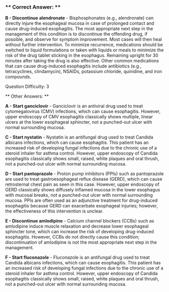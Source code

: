 ### ** Correct Answer: **

**B - Discontinue alendronate** - Bisphosphonates (e.g., alendronate) can directly injure the esophageal mucosa in case of prolonged contact and cause drug-induced esophagitis. The most appropriate next step in the management of this condition is to discontinue the offending drug, if possible, and observe for symptom improvement. Most cases will then heal without further intervention. To minimize recurrence, medications should be switched to liquid formulations or taken with liquids or meals to minimize the risk of the drug tablet sticking in the esophagus. Remaining upright for 30 minutes after taking the drug is also effective. Other common medications that can cause drug-induced esophagitis include antibiotics (e.g., tetracyclines, clindamycin), NSAIDs, potassium chloride, quinidine, and iron compounds.

Question Difficulty: 3

** Other Answers: **

**A - Start ganciclovir** - Ganciclovir is an antiviral drug used to treat cytomegalovirus (CMV) infections, which can cause esophagitis. However, upper endoscopy of CMV esophagitis classically shows multiple, linear ulcers at the lower esophageal sphincter, not a punched-out ulcer with normal surrounding mucosa.

**C - Start nystatin** - Nystatin is an antifungal drug used to treat Candida albicans infections, which can cause esophagitis. This patient has an increased risk of developing fungal infections due to the chronic use of a steroid inhaler for asthma control. However, upper endoscopy of Candida esophagitis classically shows small, raised, white plaques and oral thrush, not a punched-out ulcer with normal surrounding mucosa.

**D - Start pantoprazole** - Proton pump inhibitors (PPIs) such as pantoprazole are used to treat gastroesophageal reflux disease (GERD), which can cause retrosternal chest pain as seen in this case. However, upper endoscopy of GERD classically shows diffusely inflamed mucosa in the lower esophagus with mucosal breaks, not a punched-out ulcer with normal surrounding mucosa. PPIs are often used as an adjunctive treatment for drug-induced esophagitis because GERD can exacerbate esophageal injuries; however, the effectiveness of this intervention is unclear.

**E - Discontinue amlodipine** - Calcium channel blockers (CCBs) such as amlodipine induce muscle relaxation and decrease lower esophageal sphincter tone, which can increase the risk of developing drug-induced esophagitis. However, CCBs do not directly cause this condition; discontinuation of amlodipine is not the most appropriate next step in the management.

**F - Start fluconazole** - Fluconazole is an antifungal drug used to treat Candida albicans infections, which can cause esophagitis. This patient has an increased risk of developing fungal infections due to the chronic use of a steroid inhaler for asthma control. However, upper endoscopy of Candida esophagitis classically shows small, raised, white plaques and oral thrush, not a punched-out ulcer with normal surrounding mucosa.

